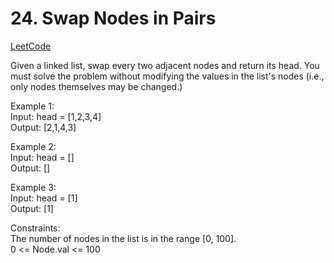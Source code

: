 # 24. Swap Nodes in Pairs

[LeetCode](https://leetcode.cn/problems/swap-nodes-in-pairs/)

Given a linked list, swap every two adjacent nodes and return its head. You must solve the problem without modifying the values in the list's nodes (i.e., only nodes themselves may be changed.)

Example 1:\
Input: head = [1,2,3,4]\
Output: [2,1,4,3]

Example 2:\
Input: head = []\
Output: []

Example 3:\
Input: head = [1]\
Output: [1]

Constraints:\
The number of nodes in the list is in the range [0, 100].\
0 <= Node.val <= 100

